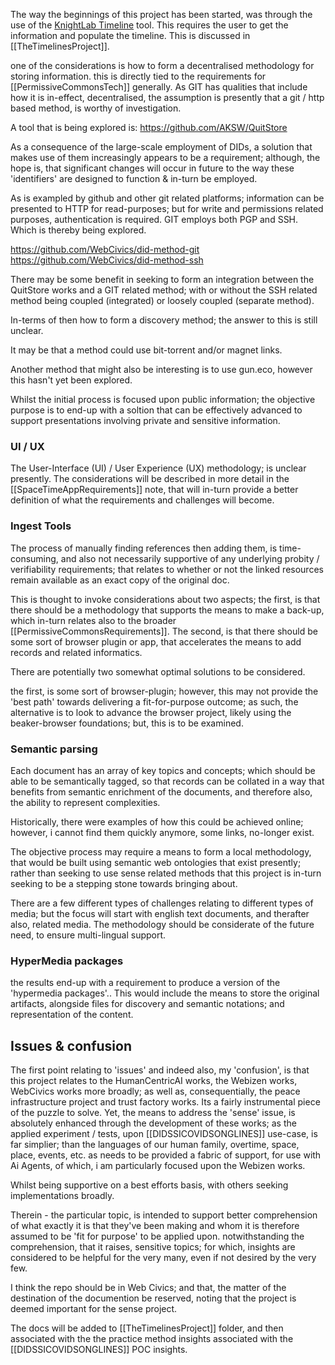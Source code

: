 The way the beginnings of this project has been started, was through the use of the [KnightLab Timeline](https://timeline.knightlab.com/) tool.  This requires the user to get the information and populate the timeline.   This is discussed in [[TheTimelinesProject]].  

one of the considerations is how to form a decentralised methodology for storing information.  this is directly tied to the requirements for [[PermissiveCommonsTech]] generally.  As GIT has qualities that include how it is in-effect, decentralised, the assumption is presently that a git / http based method, is worthy of investigation.

A tool that is being explored is: https://github.com/AKSW/QuitStore 

As a consequence of the large-scale employment of DIDs, a solution that makes use of them increasingly appears to be a requirement; although, the hope is, that significant changes will occur in future to the way these 'identifiers' are designed to function & in-turn be employed.

As is exampled by github and other git related platforms; information can be presented to HTTP for read-purposes; but for write and permissions related purposes, authentication is required.  GIT employs both PGP and SSH.  Which is thereby being explored.

https://github.com/WebCivics/did-method-git
https://github.com/WebCivics/did-method-ssh

There may be some benefit in seeking to form an integration between the QuitStore works and a GIT related method; with or without the SSH related method being coupled (integrated) or loosely coupled (separate method).

In-terms of then how to form a discovery method; the answer to this is still unclear. 

It may be that a method could use bit-torrent and/or magnet links.

Another method that might also be interesting is to use gun.eco, however this hasn't yet been explored.

Whilst the initial process is focused upon public information; the objective purpose is to end-up with a soltion that can be effectively advanced to support presentations involving private and sensitive information. 

### UI / UX 
The User-Interface (UI) / User Experience (UX) methodology; is unclear presently.  The considerations will be described in more detail in the [[SpaceTimeAppRequirements]] note, that will in-turn provide a better definition of what the requirements and challenges will become.

### Ingest Tools
The process of manually finding references then adding them, is time-consuming, and also not necessarily supportive of any underlying probity / verifiability requirements; that relates to whether or not the linked resources remain available as an exact copy of the original doc.

This is thought to invoke considerations about two aspects; the first, is that there should be a methodology that supports the means to make a back-up, which in-turn relates also to the broader [[PermissiveCommonsRequirements]].  The second, is that there should be some sort of browser plugin or app, that accelerates the means to add records and related informatics.

There are potentially two somewhat optimal solutions to be considered.

the first, is some sort of browser-plugin; however, this may not provide the 'best path' towards delivering a fit-for-purpose outcome; as such, the alternative is to look to advance the browser project, likely using the beaker-browser foundations; but, this is to be examined.

### Semantic parsing
Each document has an array of key topics and concepts; which should be able to be semantically tagged, so that records can be collated in a way that benefits from semantic enrichment of the documents,  and therefore also, the ability to represent complexities.

Historically, there were examples of how this could be achieved online; however, i cannot find them quickly anymore, some links, no-longer exist.  

The objective process may require a means to form a local methodology, that would be built using semantic web ontologies that exist presently; rather than seeking to use sense related methods that this project is in-turn seeking to be a stepping stone towards bringing about.

There are a few different types of challenges relating to different types of media; but the focus will start with english text documents, and therafter also, related media.  The methodology should be considerate of the future need, to ensure multi-lingual support.

### HyperMedia packages
the results end-up with a requirement to produce a version of the 'hypermedia packages'.. This would include the means to store the original artifacts, alongside files for discovery and semantic notations; and representation of the content.  

## Issues & confusion
The first point relating to 'issues' and indeed also, my 'confusion', is that this project relates to the HumanCentricAI works, the Webizen works, WebCivics works more broadly; as well as, consequentially, the peace infrastructure project and trust factory works.  Its a fairly instrumental piece of the puzzle to solve.   Yet, the means to address the 'sense' issue, is absolutely  enhanced through the development of these works; as the applied experiment / tests, upon [[DIDSSICOVIDSONGLINES]] use-case, is far simplier; than the languages of our human family, overtime, space, place, events, etc.  as needs to be provided a fabric of support, for use with Ai Agents, of which, i am particularly focused upon the Webizen works.

Whilst being supportive on a best efforts basis, with others seeking implementations broadly.

Therein - the particular topic, is intended to support better comprehension of what exactly it is that they've been making and whom it is therefore assumed to be 'fit for purpose' to be applied upon.  notwithstanding the comprehension, that it raises, sensitive topics; for which, insights are considered to be helpful for the very many, even if not desired by the very few. 

I think the repo should be in Web Civics; and that, the matter of the destination of the documention be reserved, noting that the project is deemed important for the sense project.

The docs will be added to [[TheTimelinesProject]] folder, and then associated with the the practice method insights associated with the [[DIDSSICOVIDSONGLINES]] POC insights.

